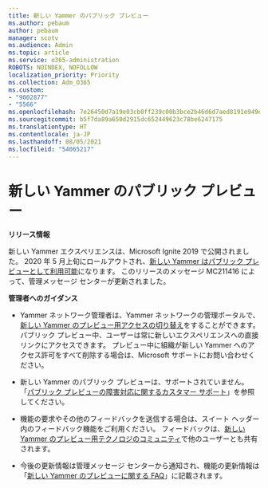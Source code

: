 ```yaml
---
title: 新しい Yammer のパブリック プレビュー
ms.author: pebaum
author: pebaum
manager: scotv
ms.audience: Admin
ms.topic: article
ms.service: o365-administration
ROBOTS: NOINDEX, NOFOLLOW
localization_priority: Priority
ms.collection: Adm_O365
ms.custom:
- "9002877"
- "5566"
ms.openlocfilehash: 7e26450d7a19e03cb0ff239c00b3bce2b46d6d7aed8191e949ef6c0711aa9035
ms.sourcegitcommit: b5f7da89a650d2915dc652449623c78be6247175
ms.translationtype: HT
ms.contentlocale: ja-JP
ms.lasthandoff: 08/05/2021
ms.locfileid: "54065217"
---
```

# <a name="new-yammer-public-preview"></a>新しい Yammer のパブリック プレビュー

**リリース情報**

新しい Yammer エクスペリエンスは、Microsoft Ignite 2019 で公開されました。 2020 年 5 月上旬にロールアウトされ、[新しい Yammer はパブリック プレビューとして利用可能](https://docs.microsoft.com/yammer/get-started-with-yammer/newyammer-faq)になります。 このリリースのメッセージ MC211416 によって、管理メッセージ センターが更新されました。

**管理者へのガイダンス**

- Yammer ネットワーク管理者は、Yammer ネットワークの管理ポータルで、[新しい Yammer のプレビュー用アクセスの切り替え](https://docs.microsoft.com/yammer/get-started-with-yammer/administrative-settings-opt-in-newyammer)をすることができます。 パブリック プレビュー中、ユーザーは常に新しいエクスペリエンスへの直接リンクにアクセスできます。 プレビュー中に組織が新しい Yammer へのアクセス許可をすべて削除する場合は、Microsoft サポートにお問い合わせください。

- 新しい Yammer のパブリック プレビューは、サポートされていません。 「[パブリック プレビューの障害対応に関するカスタマー サポート](https://docs.microsoft.com/yammer/get-started-with-yammer/newyammer-faq#yammer-preview-customer-support)」を参照してください。

- 機能の要求やその他のフィードバックを送信する場合は、スイート ヘッダー内のフィードバック機能をご利用ください。 フィードバックは、[新しい Yammer のプレビュー用テクノロジのコミュニティ](https://techcommunity.microsoft.com/t5/new-yammer-preview/bd-p/NewYammerPreview)で他のユーザーとも共有されます。

- 今後の更新情報は管理メッセージ センターから通知され、機能の更新情報は「[新しい Yammer のプレビューに関する FAQ](https://docs.microsoft.com/yammer/get-started-with-yammer/newyammer-faq)」に記載されます。
